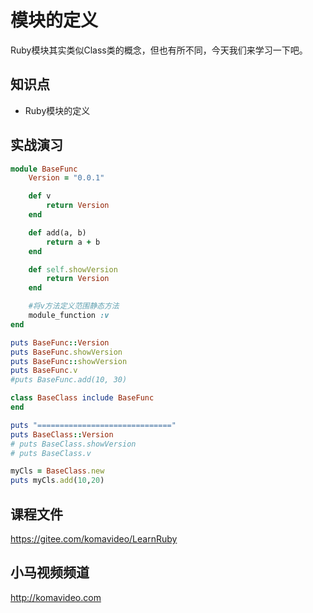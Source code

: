 模块的定义
=========

Ruby模块其实类似Class类的概念，但也有所不同，今天我们来学习一下吧。

## 知识点

* Ruby模块的定义

## 实战演习

~~~ruby
module BaseFunc
    Version = "0.0.1"

    def v
        return Version
    end

    def add(a, b)
        return a + b
    end

    def self.showVersion
        return Version
    end

    #将v方法定义范围静态方法
    module_function :v
end

puts BaseFunc::Version
puts BaseFunc.showVersion
puts BaseFunc::showVersion
puts BaseFunc.v
#puts BaseFunc.add(10, 30)

class BaseClass include BaseFunc
end

puts "=============================="
puts BaseClass::Version
# puts BaseClass.showVersion
# puts BaseClass.v

myCls = BaseClass.new
puts myCls.add(10,20)
~~~

## 课程文件

https://gitee.com/komavideo/LearnRuby

## 小马视频频道

http://komavideo.com

